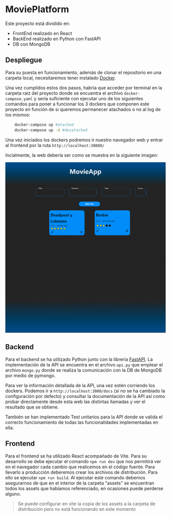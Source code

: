 # MoviePlatform

Este proyecto está dividido en:
- FrontEnd realizado en React
- BackEnd realizado en Python con FastAPI
- DB con MongoDB

## Despliegue
Para su puesta en funcionamiento, además de clonar el repositorio en una carpeta local, necesitaremos tener instalado [Docker](https://www.docker.com/products/docker-desktop/).

Una vez cumplidos estos dos pasos, habría que acceder por terminal en la carpeta raiz del proyecto donde se encuentra el archivo `docker-compose.yaml` y sería suficiente con ejecutar uno de los siguientes comandos para poner a funcionar los 3 dockers que componen este proyecto en función de si queremos permanecer atachados o no al log de los mismos:

```bash
    docker-compose up #atached
    docker-compose up -d #desatached
```

Una vez iniciados los dockers podremos ir nuestro navegador web y entrar al frontend por la ruta `http://localhost:30080/`

Incialmente, la web debería ser como se muestra en la siguiente imagen:

![MovieApp demo image](docs/imgs/MoviePlatform.png)

## Backend
Para el backend se ha utilizado Python junto con la librería [FastAPI](https://fastapi.tiangolo.com/). La implementación de la API se encuentra en el archivo `api.py` que emplear el archivo `mongo.py` donde se realiza la comunicación con la DB de MongoDB por medio de pymongo.

Para ver la información detallada de la API, una vez estén corriendo los dockers. Podemos ir a `http://localhost:3000/docs` (si no se ha cambiado la configuración por defecto) y consultar la documentación de la API así como probar directamente desde esta web las distintas llamadas y ver el resultado que se obtiene.

También se han implementado Test unitarios para la API donde se valida el correcto funcionamiento de todas las funcionalidades implementadas en ella.


## Frontend
Para el frontend se ha utilizado React acompañado de Vite. Para su desarrollo se debe ejecutar el comando `npm run dev` que nos permitirá ver en el navegador cada cambio que realicemos en el código fuente.
Para llevarlo a producción deberemos crear los archivos de distribución. Para ello se ejecutar `npm run build`. Al ejecutar este comando debemos asegurarnos de que en el interior de la carpeta "assets" se encuentran todos los assets que habíamos referenciado, en ocasiones puede perderse alguno.

> Se puede configurar en vite la copia de los assets a la carpeta de distribución pero no está funcionando en este momento


